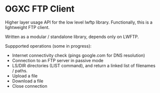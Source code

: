 # OGXC FTP Client

Higher layer usage API for the low level lwftp library. Functionally, this is a lightweight FTP client.

Written as a modular / standalone library, depends only on LWFTP.

Suppported operations (some in progress):  
- Internet connectivity check (pings google.com for DNS resolution)
- Connection to an FTP server in passive mode
- LS/DIR directories (LIST command), and return a linked list of filenames / paths.
- Upload a file
- Download a file
- Close connection

